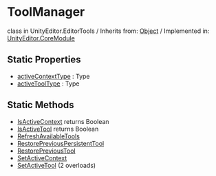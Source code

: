 # ToolManager
class in UnityEditor.EditorTools
 / Inherits from: <a href="https://docs.unity3d.com/6000.0/Documentation/ScriptReference/Object.html">Object</a> / Implemented in: <a href="https://docs.unity3d.com/6000.0/Documentation/ScriptReference/UnityEditor.CoreModule.html">UnityEditor.CoreModule</a>
## Static Properties
- <a href="https://docs.unity3d.com/6000.0/Documentation/ScriptReference/ToolManager-activeContextType.html">activeContextType</a> : Type
- <a href="https://docs.unity3d.com/6000.0/Documentation/ScriptReference/ToolManager-activeToolType.html">activeToolType</a> : Type
## Static Methods
- <a href="https://docs.unity3d.com/6000.0/Documentation/ScriptReference/ToolManager.IsActiveContext.html">IsActiveContext</a> returns Boolean
- <a href="https://docs.unity3d.com/6000.0/Documentation/ScriptReference/ToolManager.IsActiveTool.html">IsActiveTool</a> returns Boolean
- <a href="https://docs.unity3d.com/6000.0/Documentation/ScriptReference/ToolManager.RefreshAvailableTools.html">RefreshAvailableTools</a>
- <a href="https://docs.unity3d.com/6000.0/Documentation/ScriptReference/ToolManager.RestorePreviousPersistentTool.html">RestorePreviousPersistentTool</a>
- <a href="https://docs.unity3d.com/6000.0/Documentation/ScriptReference/ToolManager.RestorePreviousTool.html">RestorePreviousTool</a>
- <a href="https://docs.unity3d.com/6000.0/Documentation/ScriptReference/ToolManager.SetActiveContext.html">SetActiveContext</a>
- <a href="https://docs.unity3d.com/6000.0/Documentation/ScriptReference/ToolManager.SetActiveTool.html">SetActiveTool</a> (2 overloads)
